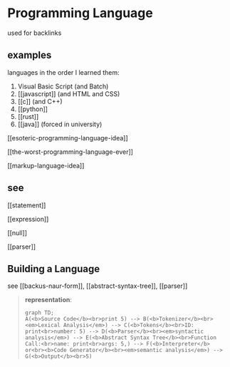# Programming Language

used for backlinks

## examples

languages in the order I learned them:

1. Visual Basic Script (and Batch)
2. [[javascript]] (and HTML and CSS)
3. [[c]] (and C++)
4. [[python]]
5. [[rust]]
6. [[java]] (forced in university)

[[esoteric-programming-language-idea]]

[[the-worst-programming-language-ever]]

[[markup-language-idea]]

## see

[[statement]]

[[expression]]

[[null]]

[[parser]]

## Building a Language

see [[backus-naur-form]], [[abstract-syntax-tree]], [[parser]]

> **representation**:
>
> ```mermaid
> graph TD;
> A(<b>Source Code</b><br>print 5) --> B(<b>Tokenizer</b><br><em>Lexical Analysis</em>) --> C(<b>Tokens</b><br>ID: print<br>number: 5) --> D(<b>Parser</b><br><em>syntactic analysis</em>) --> E(<b>Abstract Syntax Tree</b><br>Function Call:<br>name: print<br>args: 5,) --> F(<b>Interpreter</b> or<br><b>Code Generator</b><br><em>semantic analysis</em>) --> G(<b>Output</b><br>5)
> ```
